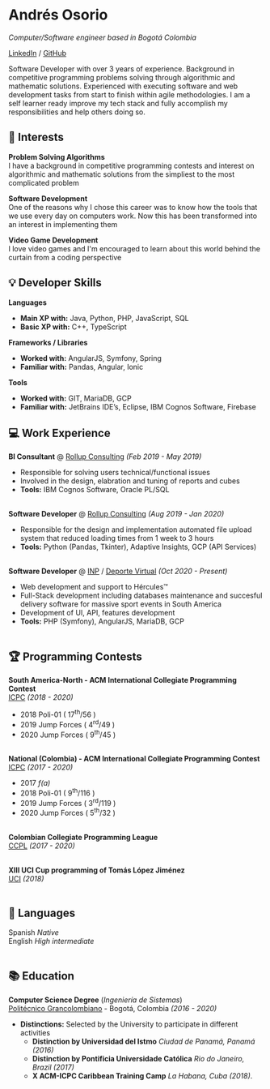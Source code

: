 # Andrés Osorio

_Computer/Software engineer based in Bogotá Colombia_

[LinkedIn](https://www.linkedin.com/in/andrés-osorio/) / [GitHub](https://github.com/GDAndres98/)

Software Developer with over 3 years of experience. Background in competitive programming problems solving through algorithmic and mathematic solutions. Experienced with executing software and web development tasks from start to finish within agile methodologies. I am a self learner ready improve my tech stack and fully accomplish my responsibilities and help others doing so.

## 🎈 Interests

**Problem Solving Algorithms**<br>
I have a background in competitive programming contests and interest on algorithmic and mathematic solutions from the simpliest to the most complicated problem
<br>

**Software Development**<br>
One of the reasons why I chose this career was to know how the tools that we use every day on computers work. Now this has been transformed into an interest in implementing them
<br>

**Video Game Development**<br>
I love video games and I'm encouraged to learn about this world behind the curtain from a coding perspective


## 💡 Developer Skills

**Languages**
 - **Main XP with:** Java, Python, PHP, JavaScript, SQL <br>
 - **Basic XP with:** C++, TypeScript <br>

**Frameworks / Libraries**
 - **Worked with:** AngularJS, Symfony, Spring<br>
 - **Familiar with:** Pandas, Angular, Ionic

**Tools**
- **Worked with:** GIT, MariaDB, GCP<br>
- **Familiar with:** JetBrains IDE’s, Eclipse, IBM Cognos Software, Firebase


## 💻 Work Experience

**BI Consultant** @ [Rollup Consulting](https://www.rollupconsulting.com) _(Feb 2019 - May 2019)_
  - Responsible for solving users technical/functional issues
  - Involved in the design, elabration and tuning of reports and cubes
  - **Tools:** IBM Cognos Software, Oracle PL/SQL
  <br><br>

**Software Developer** @ [Rollup Consulting](https://www.rollupconsulting.com) _(Aug 2019 - Jan 2020)_
  - Responsible for the design and implementation automated file upload system that reduced loading times from 1 week to 3 hours
  - **Tools:** Python (Pandas, Tkinter), Adaptive Insights, GCP (API Services)
  <br><br>

**Software Developer** @ [INP](https://inp.co) / [Deporte Virtual](https://deportevirtual.com/hercules/) _(Oct 2020 - Present)_
  - Web development and support to Hércules&trade;
  - Full-Stack development including databases maintenance and succesful delivery software for massive sport events in
South America
  - Development of UI, API, features development
  - **Tools:** PHP (Symfony), AngularJS, MariaDB, GCP
  <br><br>

## 🏆 Programming Contests

**South America-North - ACM International Collegiate Programming Contest** <br>
[ICPC](https://icpc.global) _(2018 - 2020)_
  - 2018 Poli-01 ( 17<sup>th</sup>/56 )
  - 2019 Jump Forces ( 4<sup>rd</sup>/49 )
  - 2020 Jump Forces ( 9<sup>th</sup>/45 )
  <br><br>

**National (Colombia) - ACM International Collegiate Programming Contest** <br>
[ICPC](https://icpc.global) _(2017 - 2020)_
  - 2017 _f(a)_
  - 2018 Poli-01 ( 9<sup>th</sup>/116 )
  - 2019 Jump Forces ( 3<sup>rd</sup>/119 )
  - 2020 Jump Forces ( 5<sup>th</sup>/32 )
  <br><br>
  
**Colombian Collegiate Programming League** <br>
[CCPL](https://www.programmingleague.org) _(2017 - 2020)_
  <br><br>

**XIII UCI Cup programming of Tomás López Jiménez**<br>
[UCI](https://www.uci.cu/) _(2018)_
  <br><br>

## 💬 Languages
Spanish _Native_ <br>
English _High intermediate_
<br><br>


## 📚 Education
**Computer Science Degree** (_Ingeniería de Sistemas_) <br>
[Politécnico Grancolombiano](https://www.poli.edu.co) - Bogotá, Colombia _(2016 - 2020)_
 - **Distinctions:** Selected by the University to participate in different activities
    - **Distinction by Universidad del Istmo** _Ciudad de Panamá, Panamá (2016)_
    - **Distinction by Pontificia Universidade Católica** _Rio do Janeiro, Brazil (2017)_
    - **X ACM-ICPC Caribbean Training Camp** _La Habana, Cuba (2018)_.
<br>
